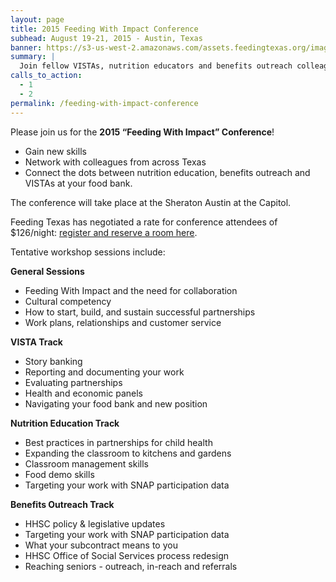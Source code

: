 ```yaml
---
layout: page
title: 2015 Feeding With Impact Conference
subhead: August 19-21, 2015 - Austin, Texas
banner: https://s3-us-west-2.amazonaws.com/assets.feedingtexas.org/images/banners/banner-02.jpg
summary: |
  Join fellow VISTAs, nutrition educators and benefits outreach colleagues in Austin for the 2015 “Feeding With Impact” Conference. 
calls_to_action:
  - 1
  - 2
permalink: /feeding-with-impact-conference
---
```

Please join us for the **2015 “Feeding With Impact” Conference**!      
* Gain new skills
* Network with colleagues from across Texas
* Connect the dots between nutrition education, benefits outreach and VISTAs at your food bank. 

The conference will take place at the Sheraton Austin at the Capitol. 

Feeding Texas has negotiated a rate for conference attendees of $126/night: [register and reserve a room here](http://bit.ly/1Mi01pD).

Tentative workshop sessions include:

**General Sessions**    
* Feeding With Impact and the need for collaboration
* Cultural competency
* How to start, build, and sustain successful partnerships
*	Work plans, relationships and customer service

**VISTA Track**    
* Story banking
* Reporting and documenting your work
* Evaluating partnerships
* Health and economic panels
* Navigating your food bank and new position

**Nutrition Education Track**    
* Best practices in partnerships for child health
* Expanding the classroom to kitchens and gardens
* Classroom management skills
* Food demo skills
* Targeting your work with SNAP participation data

**Benefits Outreach Track**    
* HHSC policy & legislative updates
* Targeting your work with SNAP participation data
*	What your subcontract means to you
*	HHSC Office of Social Services process redesign 
*	Reaching seniors - outreach, in-reach and referrals
